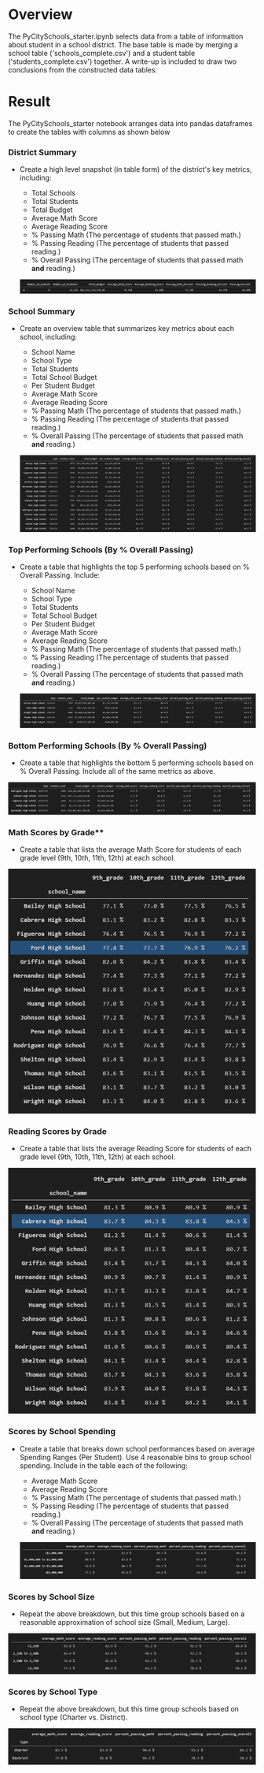 # Overview

The PyCitySchools_starter.ipynb selects data from a table of information about student in a school district. The base table is made by merging a school table ('schools_complete.csv') and a student table ('students_complete.csv') together. A write-up is included to draw two conclusions from the constructed data tables.

# Result
The PyCitySchools_starter notebook arranges data into pandas dataframes to create the tables with columns as shown below

### District Summary

* Create a high level snapshot (in table form) of the district's key metrics, including:
  * Total Schools
  * Total Students
  * Total Budget
  * Average Math Score
  * Average Reading Score
  * % Passing Math (The percentage of students that passed math.)
  * % Passing Reading (The percentage of students that passed reading.)
  * % Overall Passing (The percentage of students that passed math **and** reading.)

  ![](images/distsum.png)





### School Summary

* Create an overview table that summarizes key metrics about each school, including:
  * School Name
  * School Type
  * Total Students
  * Total School Budget
  * Per Student Budget
  * Average Math Score
  * Average Reading Score
  * % Passing Math (The percentage of students that passed math.)
  * % Passing Reading (The percentage of students that passed reading.)
  * % Overall Passing (The percentage of students that passed math **and** reading.)

  ![](images/schoolsum.png)





### Top Performing Schools (By % Overall Passing)

* Create a table that highlights the top 5 performing schools based on % Overall Passing. Include:
  * School Name
  * School Type
  * Total Students
  * Total School Budget
  * Per Student Budget
  * Average Math Score
  * Average Reading Score
  * % Passing Math (The percentage of students that passed math.)
  * % Passing Reading (The percentage of students that passed reading.)
  * % Overall Passing (The percentage of students that passed math **and** reading.)

  ![](images/topschools.png)





### Bottom Performing Schools (By % Overall Passing)

* Create a table that highlights the bottom 5 performing schools based on % Overall Passing. Include all of the same metrics as above.

![](images/bottomschools.png)





### Math Scores by Grade\*\*

* Create a table that lists the average Math Score for students of each grade level (9th, 10th, 11th, 12th) at each school.

![](images/mathbygrade.png)





### Reading Scores by Grade

* Create a table that lists the average Reading Score for students of each grade level (9th, 10th, 11th, 12th) at each school.

![](images/readingbygrade.png)





### Scores by School Spending

* Create a table that breaks down school performances based on average Spending Ranges (Per Student). Use 4 reasonable bins to group school spending. Include in the table each of the following:
  * Average Math Score
  * Average Reading Score
  * % Passing Math (The percentage of students that passed math.)
  * % Passing Reading (The percentage of students that passed reading.)
  * % Overall Passing (The percentage of students that passed math **and** reading.)

  ![](images/byspending.png)





### Scores by School Size

* Repeat the above breakdown, but this time group schools based on a reasonable approximation of school size (Small, Medium, Large).

![](images/size.png)





### Scores by School Type

* Repeat the above breakdown, but this time group schools based on school type (Charter vs. District).

![](images/type.png)
